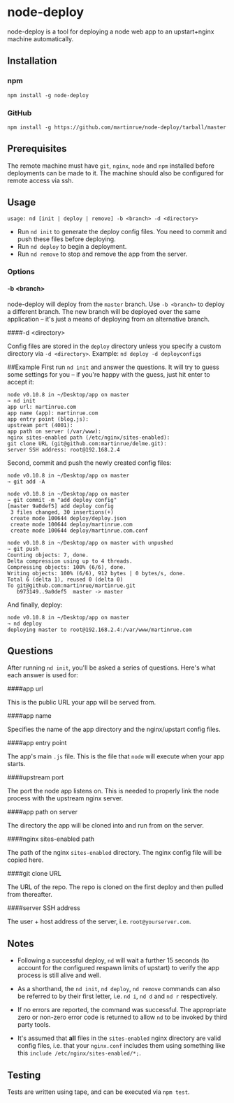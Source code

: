 # node-deploy
node-deploy is a tool for deploying a node web app to an upstart+nginx machine automatically.

## Installation

### npm
```
npm install -g node-deploy
```

### GitHub
```
npm install -g https://github.com/martinrue/node-deploy/tarball/master
```

## Prerequisites
The remote machine must have `git`, `nginx`, `node` and `npm` installed before deployments can be made to it. The machine should also be configured for remote access via ssh.

## Usage
```no-highlight
usage: nd [init | deploy | remove] -b <branch> -d <directory>
```

* Run `nd init` to generate the deploy config files. You need to commit and push these files before deploying.
* Run `nd deploy` to begin a deployment.
* Run `nd remove` to stop and remove the app from the server.

### Options
#### -b &lt;branch&gt;

node-deploy will deploy from the `master` branch. Use `-b <branch>` to deploy a different branch. The new branch will be deployed over the same application – it's just a means of deploying from an alternative branch.

####-d &lt;directory&gt;

Config files are stored in the `deploy` directory unless you specify a custom directory via `-d <directory>`. Example: `nd deploy -d deployconfigs`

##Example
First run `nd init` and answer the questions. It will try to guess some settings for you – if you're happy with the guess, just hit enter to accept it:

```no-highlight
node v0.10.8 in ~/Desktop/app on master 
→ nd init
app url: martinrue.com
app name (app): martinrue.com
app entry point (blog.js): 
upstream port (4001): 
app path on server (/var/www): 
nginx sites-enabled path (/etc/nginx/sites-enabled): 
git clone URL (git@github.com:martinrue/delme.git): 
server SSH address: root@192.168.2.4
```

Second, commit and push the newly created config files:

```no-highlight
node v0.10.8 in ~/Desktop/app on master 
→ git add -A

node v0.10.8 in ~/Desktop/app on master 
→ git commit -m "add deploy config"
[master 9a0def5] add deploy config
 3 files changed, 30 insertions(+)
 create mode 100644 deploy/deploy.json
 create mode 100644 deploy/martinrue.com
 create mode 100644 deploy/martinrue.com.conf

node v0.10.8 in ~/Desktop/app on master with unpushed 
→ git push
Counting objects: 7, done.
Delta compression using up to 4 threads.
Compressing objects: 100% (6/6), done.
Writing objects: 100% (6/6), 912 bytes | 0 bytes/s, done.
Total 6 (delta 1), reused 0 (delta 0)
To git@github.com:martinrue/martinrue.git
   b973149..9a0def5  master -> master
```

And finally, deploy:

```no-highlight
node v0.10.8 in ~/Desktop/app on master 
→ nd deploy
deploying master to root@192.168.2.4:/var/www/martinrue.com
```

## Questions
After running `nd init`, you'll be asked a series of questions. Here's what each answer is used for:

####app url

This is the public URL your app will be served from.

####app name

Specifies the name of the app directory and the nginx/upstart config files.

####app entry point

The app's main `.js` file. This is the file that `node` will execute when your app starts.

####upstream port

The port the node app listens on. This is needed to properly link the node process with the upstream nginx server.

####app path on server

The directory the app will be cloned into and run from on the server.

####nginx sites-enabled path

The path of the nginx `sites-enabled` directory. The nginx config file will be copied here.

####git clone URL

The URL of the repo. The repo is cloned on the first deploy and then pulled from thereafter.

####server SSH address

The user + host address of the server, i.e. `root@yourserver.com`.

## Notes
- Following a successful deploy, `nd` will wait a further 15 seconds (to account for the configured respawn limits of upstart) to verify the app process is still alive and well.

- As a shorthand, the `nd init`, `nd deploy`, `nd remove` commands can also be referred to by their first letter, i.e. `nd i`, `nd d` and `nd r` respectively.

- If no errors are reported, the command was successful. The appropriate zero or non-zero error code is returned to allow `nd` to be invoked by third party tools.

- It's assumed that **all** files in the `sites-enabled` nginx directory are valid config files, i.e. that your `nginx.conf` includes them using something like this `include /etc/nginx/sites-enabled/*;`.

## Testing

Tests are written using tape, and can be executed via `npm test`.
